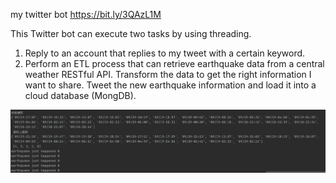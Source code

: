 my twitter bot
https://bit.ly/3QAzL1M

This Twitter bot can execute two tasks by using threading.
1. Reply to an account that replies to my tweet with a certain keyword.
2. Perform an ETL process that can retrieve earthquake data from a central weather RESTful API. Transform the data to get the right information I want to share. Tweet the new earthquake information and load it into a cloud database (MongDB).

![image](https://github.com/creativeson/twitter-bot-public/blob/master/16636.jpg)
